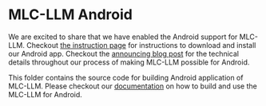 # MLC-LLM Android

We are excited to share that we have enabled the Android support for MLC-LLM. Checkout [the instruction page](https://mlc.ai/mlc-llm/#android) for instructions to download and install our Android app. Checkout the [announcing blog post](https://mlc.ai/blog/2023/05/08/bringing-hardware-accelerated-language-models-to-android-devices) for the technical details throughout our process of making MLC-LLM possible for Android.

This folder contains the source code for building Android application of MLC-LLM. Please checkout our [documentation](https://llm.mlc.ai/deploy/android.html) on how to build and use the MLC-LLM for Android.

